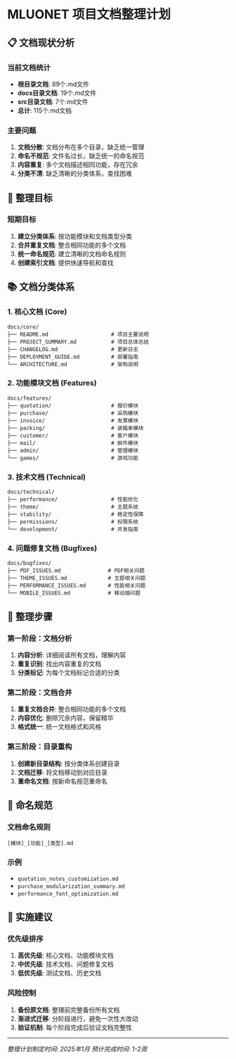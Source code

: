 # MLUONET 项目文档整理计划

## 📋 文档现状分析

### 当前文档统计
- **根目录文档**: 89个.md文件
- **docs目录文档**: 19个.md文件  
- **src目录文档**: 7个.md文件
- **总计**: 115个.md文档

### 主要问题
1. **文档分散**: 文档分布在多个目录，缺乏统一管理
2. **命名不规范**: 文件名过长，缺乏统一的命名规范
3. **内容重复**: 多个文档描述相同功能，存在冗余
4. **分类不清**: 缺乏清晰的分类体系，查找困难

## 🎯 整理目标

### 短期目标
1. **建立分类体系**: 按功能模块和文档类型分类
2. **合并重复文档**: 整合相同功能的多个文档
3. **统一命名规范**: 建立清晰的文档命名规则
4. **创建索引文档**: 提供快速导航和查找

## 📚 文档分类体系

### 1. 核心文档 (Core)
```
docs/core/
├── README.md                    # 项目主要说明
├── PROJECT_SUMMARY.md           # 项目总体总结
├── CHANGELOG.md                 # 更新日志
├── DEPLOYMENT_GUIDE.md          # 部署指南
└── ARCHITECTURE.md              # 架构说明
```

### 2. 功能模块文档 (Features)
```
docs/features/
├── quotation/                   # 报价模块
├── purchase/                    # 采购模块
├── invoice/                     # 发票模块
├── packing/                     # 装箱单模块
├── customer/                    # 客户模块
├── mail/                        # 邮件模块
├── admin/                       # 管理模块
└── games/                       # 游戏功能
```

### 3. 技术文档 (Technical)
```
docs/technical/
├── performance/                 # 性能优化
├── theme/                       # 主题系统
├── stability/                   # 稳定性保障
├── permissions/                 # 权限系统
└── development/                 # 开发指南
```

### 4. 问题修复文档 (Bugfixes)
```
docs/bugfixes/
├── PDF_ISSUES.md               # PDF相关问题
├── THEME_ISSUES.md             # 主题相关问题
├── PERFORMANCE_ISSUES.md       # 性能相关问题
└── MOBILE_ISSUES.md            # 移动端问题
```

## 🔄 整理步骤

### 第一阶段：文档分析
1. **内容分析**: 详细阅读所有文档，理解内容
2. **重复识别**: 找出内容重复的文档
3. **分类标记**: 为每个文档标记合适的分类

### 第二阶段：文档合并
1. **重复文档合并**: 整合相同功能的多个文档
2. **内容优化**: 删除冗余内容，保留精华
3. **格式统一**: 统一文档格式和风格

### 第三阶段：目录重构
1. **创建新目录结构**: 按分类体系创建目录
2. **文档迁移**: 将文档移动到对应目录
3. **重命名文档**: 按新命名规范重命名

## 📝 命名规范

### 文档命名规则
```
[模块]_[功能]_[类型].md
```

### 示例
- `quotation_notes_customization.md`
- `purchase_modularization_summary.md`
- `performance_font_optimization.md`

## 🚀 实施建议

### 优先级排序
1. **高优先级**: 核心文档、功能模块文档
2. **中优先级**: 技术文档、问题修复文档
3. **低优先级**: 测试文档、历史文档

### 风险控制
1. **备份原文档**: 整理前完整备份所有文档
2. **渐进式迁移**: 分阶段进行，避免一次性大改动
3. **验证机制**: 每个阶段完成后验证文档完整性

---

*整理计划制定时间: 2025年1月*
*预计完成时间: 1-2周*
